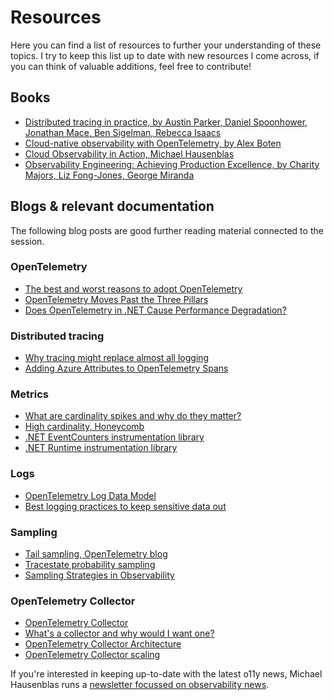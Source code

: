 ﻿# Resources

Here you can find a list of resources to further your understanding of these topics. I try to keep this list up to date with new resources I come across, if you can think of valuable additions, feel free to contribute!

## Books

- [Distributed tracing in practice, by Austin Parker, Daniel Spoonhower, Jonathan Mace, Ben Sigelman, Rebecca Isaacs](https://www.amazon.com/Distributed-Tracing-Practice-Instrumenting-Microservices/dp/1492056634)
- [Cloud-native observability with OpenTelemetry, by Alex Boten](https://www.amazon.com/dp/1801077703)
- [Cloud Observability in Action, Michael Hausenblas](https://www.manning.com/books/cloud-observability-in-action/)
- [Observability Engineering: Achieving Production Excellence, by Charity Majors, Liz Fong-Jones, George Miranda](https://www.amazon.com/dp/1492076449)

## Blogs & relevant documentation

The following blog posts are good further reading material connected to the session.

### OpenTelemetry

- [The best and worst reasons to adopt OpenTelemetry](https://devops.com/the-best-and-worst-reasons-to-adopt-opentelemetry/)
- [OpenTelemetry Moves Past the Three Pillars](https://dzone.com/articles/opentelemetry-moves-past-the-three-pillars)
- [Does OpenTelemetry in .NET Cause Performance Degradation?](https://martinjt.me/2023/04/02/does-opentelemetry-in-net-cause-performance-degradation/)

### Distributed tracing

- [Why tracing might replace almost all logging](https://medium.com/lightstephq/why-tracing-might-replace-almost-all-logging-790c7d7c5c2c)
- [Adding Azure Attributes to OpenTelemetry Spans](https://martinjt.me/2022/10/07/adding-azure-attributes-to-opentelemetry-spans/)

### Metrics

- [What are cardinality spikes and why do they matter?](https://grafana.com/blog/2022/02/15/what-are-cardinality-spikes-and-why-do-they-matter/)
- [High cardinality, Honeycomb](https://docs.honeycomb.io/concepts/high-cardinality/)
- [.NET EventCounters instrumentation library](https://github.com/open-telemetry/opentelemetry-dotnet-contrib/tree/main/src/OpenTelemetry.Instrumentation.EventCounters)
- [.NET Runtime instrumentation library](https://github.com/open-telemetry/opentelemetry-dotnet-contrib/tree/main/src/OpenTelemetry.Instrumentation.Runtime)

### Logs

- [OpenTelemetry Log Data Model](https://opentelemetry.io/docs/reference/specification/logs/data-model/)
- [Best logging practices to keep sensitive data out](https://dev.to/pragativerma18/8-best-logging-practices-to-keep-sensitive-data-out-39p9)

### Sampling

- [Tail sampling, OpenTelemetry blog](https://opentelemetry.io/blog/2022/tail-sampling/)
- [Tracestate probability sampling](https://opentelemetry.io/docs/reference/specification/trace/tracestate-probability-sampling/)
- [Sampling Strategies in Observability](https://www.linkedin.com/pulse/sampling-strategies-observability-drew-robbins/)

### OpenTelemetry Collector

- [OpenTelemetry Collector](https://opentelemetry.io/docs/collector/)
- [What's a collector and why would I want one?](https://deploy.equinix.com/blog/opentelemetry-whats-a-collector-and-why-would-i-want-one)
- [OpenTelemetry Collector Architecture](https://github.com/open-telemetry/opentelemetry-collector/blob/main/docs/design.md)
- [OpenTelemetry Collector scaling](https://opentelemetry.io/docs/collector/scaling/)

If you're interested in keeping up-to-date with the latest o11y news, Michael Hausenblas runs a [newsletter focussed on observability news](https://o11y.news/).